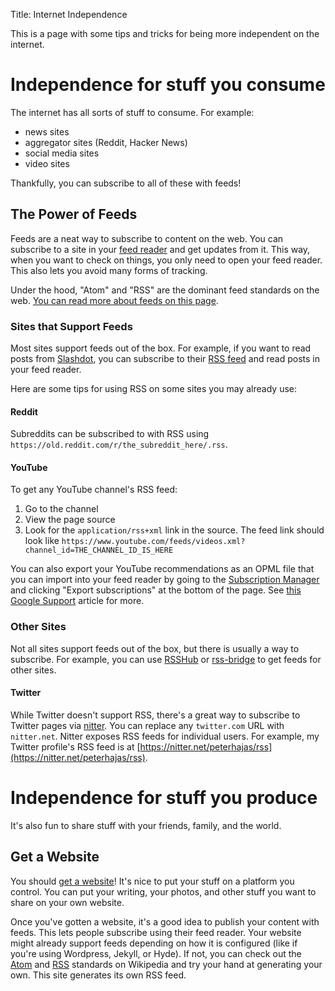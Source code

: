 Title: Internet Independence

This is a page with some tips and tricks for being more independent on the internet.

# Independence for stuff you consume

The internet has all sorts of stuff to consume. For example:

- news sites
- aggregator sites (Reddit, Hacker News)
- social media sites
- video sites

Thankfully, you can subscribe to all of these with feeds!

## The Power of Feeds

Feeds are a neat way to subscribe to content on the web. You can subscribe to a site in your [feed reader](https://www.youneedfeeds.com/web-based) and get updates from it. This way, when you want to check on things, you only need to open your feed reader. This also lets you avoid many forms of tracking.

Under the hood, "Atom" and "RSS" are the dominant feed standards on the web. [You can read more about feeds on this page](https://aboutfeeds.com).

### Sites that Support Feeds

Most sites support feeds out of the box. For example, if you want to read posts from [Slashdot](https://slashdot.org), you can subscribe to their [RSS feed](http://rss.slashdot.org/Slashdot/slashdotMain) and read posts in your feed reader.

Here are some tips for using RSS on some sites you may already use:

#### Reddit

Subreddits can be subscribed to with RSS using `https://old.reddit.com/r/the_subreddit_here/.rss`.

#### YouTube

To get any YouTube channel's RSS feed:

1. Go to the channel
2. View the page source 
3. Look for the `application/rss+xml` link in the source. The feed link should look like `https://www.youtube.com/feeds/videos.xml?channel_id=THE_CHANNEL_ID_IS_HERE` 

You can also export your YouTube recommendations as an OPML file that you can import into your feed reader by going to the [Subscription Manager](https://www.youtube.com/subscription_manager) and clicking "Export subscriptions" at the bottom of the page. See [this Google Support](https://support.google.com/youtube/answer/6224202?hl=en) article for more.

### Other Sites

Not all sites support feeds out of the box, but there is usually a way to subscribe. For example, you can use [RSSHub](https://github.com/DIYgod/RSSHub) or [rss-bridge](https://github.com/RSS-Bridge/rss-bridge) to get feeds for other sites.

#### Twitter

While Twitter doesn't support RSS, there's a great way to subscribe to Twitter pages via [nitter](https://nitter.net). You can replace any `twitter.com` URL with `nitter.net`. Nitter exposes RSS feeds for individual users. For example, my Twitter profile's RSS feed is at [https://nitter.net/peterhajas/rss](https://nitter.net/peterhajas/rss).

# Independence for stuff you produce

It's also fun to share stuff with your friends, family, and the world.

## Get a Website

You should [get a website](/blog/get_a_website.html)! It's nice to put your stuff on a platform you control. You can put your writing, your photos, and other stuff you want to share on your own website.

Once you've gotten a website, it's a good idea to publish your content with feeds. This lets people subscribe using their feed reader. Your website might already support feeds depending on how it is configured (like if you're using Wordpress, Jekyll, or Hyde). If not, you can check out the [Atom](https://en.wikipedia.org/wiki/Atom_(Web_standard)) and [RSS](https://en.wikipedia.org/wiki/RSS) standards on Wikipedia and try your hand at generating your own. This site generates its own RSS feed.

